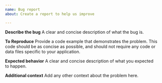 ```yaml
---
name: Bug report
about: Create a report to help us improve

---
```


**Describe the bug**
A clear and concise description of what the bug is.

**To Reproduce**
Provide a code example that demonstrates the problem. This code should be as concise as possible, and should not require any code or data files specific to your application.

**Expected behavior**
A clear and concise description of what you expected to happen.

**Additional context**
Add any other context about the problem here.
